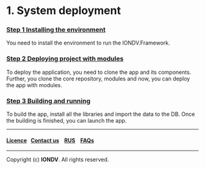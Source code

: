 # 1. System deployment 
### [Step 1 Installing the environment](/docs/en/1_system_deployment/step1_installing_environment.md)  
You need to install the environment to run the IONDV.Framework.
### [Step 2 Deploying project with modules](/docs/en/1_system_deployment/step2_project_with_modules.md)  
To deploy the application, you need to clone the app and its components. Further, you clone the core repository, modules and now, you can deploy the app with modules.
### [Step 3 Building and running](/docs/en/1_system_deployment/step3_building_and_running.md)  
To build the app, install all the libraries and import the data to the DB. Once the building is finished, you can launch the app. 

--------------------------------------------------------------------------  


 #### [Licence](platform/licence.md)&ensp;  [Contact us](https://iondv.ru/index.html) &ensp;  [RUS](/docs/en/1_system_deployment)   &ensp; [FAQs](/faqs.md)          



--------------------------------------------------------------------------  

 Copyright (c) **IONDV**. All rights reserved. 